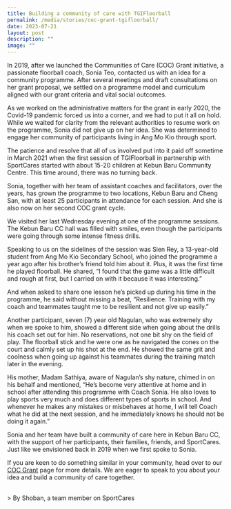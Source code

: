 ```yaml
---
title: Building a community of care with TGIFloorball
permalink: /media/stories/coc-grant-tgifloorball/
date: 2023-07-21
layout: post
description: ""
image: ""
---
```

In 2019, after we launched the Communities of Care (COC) Grant initiative, a passionate floorball coach, Sonia Teo, contacted us with an idea for a community programme. After several meetings and draft consultations on her grant proposal, we settled on a programme model and curriculum aligned with our grant criteria and vital social outcomes. 

As we worked on the administrative matters for the grant in early 2020, the Covid-19 pandemic forced us into a corner, and we had to put it all on hold. While we waited for clarity from the relevant authorities to resume work on the programme, Sonia did not give up on her idea. She was determined to engage her community of participants living in Ang Mo Kio through sport. 

The patience and resolve that all of us involved put into it paid off sometime in March 2021 when the first session of TGIFloorball in partnership with SportCares started with about 15-20 children at Kebun Baru Community Centre. This time around, there was no turning back. 

Sonia, together with her team of assistant coaches and facilitators, over the years, has grown the programme to two locations, Kebun Baru and Cheng San, with at least 25 participants in attendance for each session. And she is also now on her second COC grant cycle. 

We visited her last Wednesday evening at one of the programme sessions. The Kebun Baru CC hall was filled with smiles, even though the participants were going through some intense fitness drills. 

Speaking to us on the sidelines of the session was Sien Rey, a 13-year-old student from Ang Mo Kio Secondary School, who joined the programme a year ago after his brother’s friend told him about it. Plus, it was the first time he played floorball. He shared, “I found that the game was a little difficult and rough at first, but I carried on with it because it was interesting.” 

And when asked to share one lesson he’s picked up during his time in the programme, he said without missing a beat, “Resilience. Training with my coach and teammates taught me to be resilient and not give up easily.” 

Another participant, seven (7) year old Nagulan, who was extremely shy when we spoke to him, showed a different side when going about the drills his coach set out for him. No reservations, not one bit shy on the field of play. The floorball stick and he were one as he navigated the cones on the court and calmly set up his shot at the end. He showed the same grit and coolness when going up against his teammates during the training match later in the evening. 

His mother, Madam Sathiya, aware of Nagulan’s shy nature, chimed in on his behalf and mentioned, “He’s become very attentive at home and in school after attending this programme with Coach Sonia. He also loves to play sports very much and does different types of sports in school. And whenever he makes any mistakes or misbehaves at home, I will tell Coach what he did at the next session, and he immediately knows he should not be doing it again.” 

Sonia and her team have built a community of care here in Kebun Baru CC, with the support of her participants, their families, friends, and SportCares. Just like we envisioned back in 2019 when we first spoke to Sonia. 

If you are keen to do something similar in your community, head over to our [COC Grant](https://sportcares.sportsingapore.gov.sg/initiatives/coc-grants/) page for more details. We are eager to speak to you about your idea and build a community of care together.    
<br> 

&gt; By Shoban, a team member on SportCares